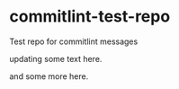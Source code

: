 # commitlint-test-repo

Test repo for commitlint messages

updating some text here.

and some more here.
